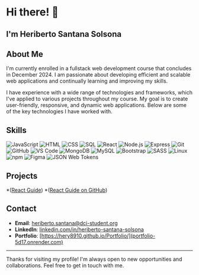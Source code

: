 # Hi there! 👋
## I'm Heriberto Santana Solsona 

## About Me
I'm currently enrolled in a fullstack web development course that concludes in December 2024. I am passionate about developing efficient and scalable web applications and continually learning and improving my skills.

I have experience with a wide range of technologies and frameworks, which I've applied to various projects throughout my course. My goal is to create user-friendly, responsive, and dynamic web applications. Below are some of the key technologies I have worked with.

## Skills

![JavaScript](https://img.shields.io/badge/-JavaScript-000?&logo=JavaScript)
![HTML](https://img.shields.io/badge/-HTML5-000?&logo=HTML5)
![CSS](https://img.shields.io/badge/-CSS3-000?&logo=CSS3)
![SQL](https://img.shields.io/badge/-SQL-000?&logo=MySQL)
![React](https://img.shields.io/badge/-React-000?&logo=React)
![Node.js](https://img.shields.io/badge/-Node.js-000?&logo=Node.js)
![Express](https://img.shields.io/badge/-Express-000?&logo=Express)
![Git](https://img.shields.io/badge/-Git-000?&logo=Git)
![GitHub](https://img.shields.io/badge/-GitHub-000?&logo=GitHub)
![VS Code](https://img.shields.io/badge/-VS%20Code-000?&logo=Visual%20Studio%20Code)
![MongoDB](https://img.shields.io/badge/-MongoDB-000?&logo=MongoDB)
![MySQL](https://img.shields.io/badge/-MySQL-000?&logo=MySQL)
![Bootstrap](https://img.shields.io/badge/-Bootstrap-000?&logo=Bootstrap)
![SASS](https://img.shields.io/badge/-SASS-000?&logo=SASS)
![Linux](https://img.shields.io/badge/-Linux-000?&logo=Linux)
![npm](https://img.shields.io/badge/-npm-000?&logo=npm)
![Figma](https://img.shields.io/badge/-Figma-000?&logo=Figma)
![JSON Web Tokens](https://img.shields.io/badge/-JWT-000?&logo=JSON%20Web%20Tokens)

## Projects

*([React Guide](https://react-guide.onrender.com/))
*([React Guide on GitHub](https://github.com/Hery8910/React-Guide))

## Contact
- **Email**: [heriberto.santana@dci-student.org](mailto:heriberto.santana@dci-student.org)
- **LinkedIn**: [linkedin.com/in/heriberto-santana-solsona](https://www.linkedin.com/in/heriberto-santana-solsona-7366342b2/)
- **Portfolio**: [https://hery8910.github.io/Portfolio/](portfolio-5d17.onrender.com)

---

Thanks for visiting my profile! I'm always open to new opportunities and collaborations. Feel free to get in touch with me.



<!---
Hery8910/Hery8910 is a ✨ special ✨ repository because its `README.md` (this file) appears on your GitHub profile.
You can click the Preview link to take a look at your changes.
--->
